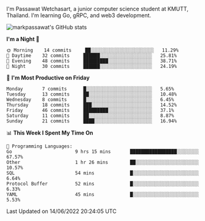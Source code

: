 
I'm Passawat Wetchasart, a junior computer science student at KMUTT, Thailand. I'm learning Go, gRPC, and web3 development.


![markpassawat's GitHub stats](https://github-readme-stats.vercel.app/api?username=markpassawat&show_icons=true&theme=radical)

<!--START_SECTION:waka-->
**I'm a Night 🦉** 

```text
🌞 Morning    14 commits     ██░░░░░░░░░░░░░░░░░░░░░░░   11.29% 
🌆 Daytime    32 commits     ██████░░░░░░░░░░░░░░░░░░░   25.81% 
🌃 Evening    48 commits     █████████░░░░░░░░░░░░░░░░   38.71% 
🌙 Night      30 commits     ██████░░░░░░░░░░░░░░░░░░░   24.19%

```
📅 **I'm Most Productive on Friday** 

```text
Monday       7 commits      █░░░░░░░░░░░░░░░░░░░░░░░░   5.65% 
Tuesday      13 commits     ██░░░░░░░░░░░░░░░░░░░░░░░   10.48% 
Wednesday    8 commits      █░░░░░░░░░░░░░░░░░░░░░░░░   6.45% 
Thursday     18 commits     ███░░░░░░░░░░░░░░░░░░░░░░   14.52% 
Friday       46 commits     █████████░░░░░░░░░░░░░░░░   37.1% 
Saturday     11 commits     ██░░░░░░░░░░░░░░░░░░░░░░░   8.87% 
Sunday       21 commits     ████░░░░░░░░░░░░░░░░░░░░░   16.94%

```


📊 **This Week I Spent My Time On** 

```text
💬 Programming Languages: 
Go                       9 hrs 15 mins       █████████████████░░░░░░░░   67.57% 
Other                    1 hr 26 mins        ██░░░░░░░░░░░░░░░░░░░░░░░   10.57% 
SQL                      54 mins             █░░░░░░░░░░░░░░░░░░░░░░░░   6.64% 
Protocol Buffer          52 mins             █░░░░░░░░░░░░░░░░░░░░░░░░   6.33% 
YAML                     45 mins             █░░░░░░░░░░░░░░░░░░░░░░░░   5.53%

```


 Last Updated on 14/06/2022 20:24:05 UTC
<!--END_SECTION:waka-->

<!--
**markpassawat/markpassawat** is a ✨ _special_ ✨ repository because its `README.md` (this file) appears on your GitHub profile.

Here are some ideas to get you started:

- 🔭 I’m currently working on ...
- 🌱 I’m currently learning ...
- 👯 I’m looking to collaborate on ...
- 🤔 I’m looking for help with ...
- 💬 Ask me about ...
- 📫 How to reach me: ...
- 😄 Pronouns: He/Him
- ⚡ Fun fact: ...
-->
